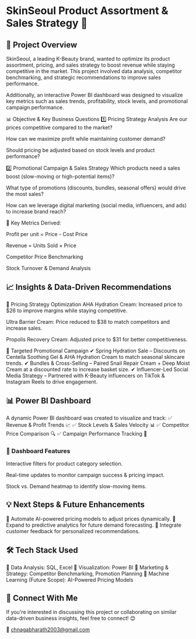 # SkinSeoul Product Assortment & Sales Strategy 🚀
## 📌 Project Overview
SkinSeoul, a leading K-Beauty brand, wanted to optimize its product assortment, pricing, and sales strategy to boost revenue while staying competitive in the market. This project involved data analysis, competitor benchmarking, and strategic recommendations to improve sales performance.

Additionally, an interactive Power BI dashboard was designed to visualize key metrics such as sales trends, profitability, stock levels, and promotional campaign performance.

📊 Objective & Key Business Questions
1️⃣ Pricing Strategy Analysis
Are our prices competitive compared to the market?

How can we maximize profit while maintaining customer demand?

Should pricing be adjusted based on stock levels and product performance?

2️⃣ Promotional Campaign & Sales Strategy
Which products need a sales boost (slow-moving or high-potential items)?

What type of promotions (discounts, bundles, seasonal offers) would drive the most sales?

How can we leverage digital marketing (social media, influencers, and ads) to increase brand reach?

🔹 Key Metrics Derived:

Profit per unit = Price - Cost Price

Revenue = Units Sold × Price

Competitor Price Benchmarking

Stock Turnover & Demand Analysis

## 📈 Insights & Data-Driven Recommendations
🔹 Pricing Strategy Optimization
AHA Hydration Cream: Increased price to $26 to improve margins while staying competitive.

Ultra Barrier Cream: Price reduced to $38 to match competitors and increase sales.

Propolis Recovery Cream: Adjusted price to $31 for better competitiveness.

🔹 Targeted Promotional Campaign
✔ Spring Hydration Sale – Discounts on Centella Soothing Gel & AHA Hydration Cream to match seasonal skincare trends.
✔ Bundles & Cross-Selling – Paired Snail Repair Cream + Deep Moist Cream at a discounted rate to increase basket size.
✔ Influencer-Led Social Media Strategy – Partnered with K-Beauty influencers on TikTok & Instagram Reels to drive engagement.

## 📊 Power BI Dashboard
A dynamic Power BI dashboard was created to visualize and track:
✅ Revenue & Profit Trends 📈
✅ Stock Levels & Sales Velocity 📊
✅ Competitor Price Comparison 🔍
✅ Campaign Performance Tracking 📢

### 📌 Dashboard Features
Interactive filters for product category selection.

Real-time updates to monitor campaign success & pricing impact.

Stock vs. Demand heatmap to identify slow-moving items.

## 💡 Next Steps & Future Enhancements
📌 Automate AI-powered pricing models to adjust prices dynamically.
📌 Expand to predictive analytics for future demand forecasting.
📌 Integrate customer feedback for personalized recommendations.

## 🛠 Tech Stack Used
🔹 Data Analysis: SQL, Excel
🔹 Visualization: Power BI
🔹 Marketing & Strategy: Competitor Benchmarking, Promotion Planning
🔹 Machine Learning (Future Scope): AI-Powered Pricing Models

## 🤝 Connect With Me
If you're interested in discussing this project or collaborating on similar data-driven business insights, feel free to connect! 😊

📩 chnagabharath2003@gmail.com

